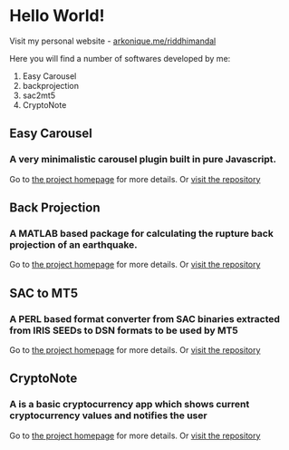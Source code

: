 # Hello World!

Visit my personal website - [arkonique.me/riddhimandal](https://arkonique.github.io/riddhimandal)

Here you will find a number of softwares developed by me:

1. Easy Carousel
2. backprojection
3. sac2mt5
4. CryptoNote


## Easy Carousel
### A very minimalistic carousel plugin built in pure Javascript.
Go to [the project homepage](https://arkonique.github.io/ez-carousel) for more details.
Or [visit the repository](https://github.com/arkonique/arkonique.github.io/tree/master/ez-carousel)

## Back Projection
### A MATLAB based package for calculating the rupture back projection of an earthquake.
Go to [the project homepage](https://arkonique.github.io/backprojection) for more details.
Or [visit the repository](https://github.com/arkonique/backprojection)

## SAC to MT5
### A PERL based format converter from SAC binaries extracted from IRIS SEEDs to DSN formats to be used by MT5
Go to [the project homepage](https://arkonique.github.io/sac2mt5) for more details.
Or [visit the repository](https://github.com/arkonique/sac2mt5)

## CryptoNote
### A is a basic cryptocurrency app which shows current cryptocurrency values and notifies the user
Go to [the project homepage](https://arkonique.github.io/CryptoNote) for more details.
Or [visit the repository](https://github.com/arkonique/CryptoNote)

